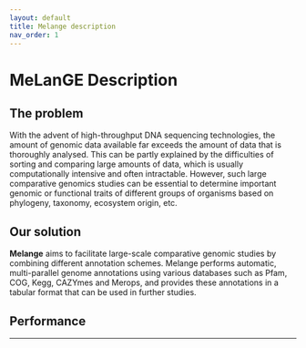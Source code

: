 ```yaml
---
layout: default
title: Melange description
nav_order: 1
---
```


# MeLanGE Description

## The problem
 With the advent of high-throughput DNA sequencing technologies, the amount of genomic data available far exceeds the amount of data that is thoroughly analysed. This can be partly explained by the difficulties of sorting and comparing large amounts of data, which is usually computationally intensive and often intractable. However, such large comparative genomics studies can be essential to determine important genomic or functional traits of different groups of organisms based on phylogeny, taxonomy, ecosystem origin, etc.

## Our solution
**Melange** aims to facilitate large-scale comparative genomic studies by combining different annotation schemes. Melange performs automatic, multi-parallel genome annotations using various databases such as Pfam, COG, Kegg, CAZYmes and Merops, and provides these annotations in a tabular format that can be used in further studies.

## Performance


* * *

